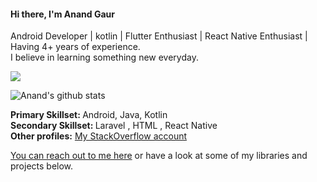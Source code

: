 
#### Hi there, I'm Anand Gaur
Android Developer | kotlin | Flutter Enthusiast | React Native Enthusiast | Having 4+ years of experience. <br/>
I believe in learning something new everyday.

![](https://komarev.com/ghpvc/?username=anandgaur22)

![Anand's github stats](https://github-readme-stats.vercel.app/api?username=anandgaur22&hide=contribs,prs&count_private=true&show_icons=true&theme=vue-dark)

<b>Primary Skillset: </b> Android, Java, Kotlin <br/>
<b>Secondary Skillset: </b> Laravel , HTML , React Native <br/>
<b>Other profiles:</b>
<a href = "https://stackoverflow.com/users/8193289/anand-gaur" target="_blank">My StackOverflow account</a>

<a href = "https://www.linkedin.com/in/anand-gaur-498ab8a4/" target="_blank">You can reach out to me here</a> or have a look at some of my libraries and projects below.
